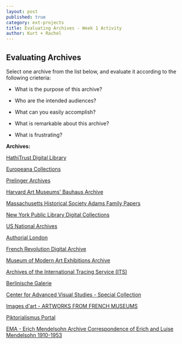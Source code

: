 ```yaml
---
layout: post
published: true
category: ext-projects
title: Evaluating Archives - Week 1 Activity
author: Kurt + Rachel
---
```

## Evaluating Archives

Select one archive from the list below, and evaluate it according to the following crieteria:

- What is the purpose of this archive? 

- Who are the intended audiences? 

- What can you easily accomplish?

- What is remarkable about this archive?

- What is frustrating?



**Archives:**

[HathiTrust Digital Library](https://www.hathitrust.org/)

[Europeana Collections](https://www.europeana.eu/portal/en)

[Prelinger Archives](https://archive.org/details/prelinger)

[Harvard Art Museums' Bauhaus Archive](https://www.harvardartmuseums.org/tour/the-bauhaus)

[Massachusetts Historical Society Adams Family Papers](https://www.masshist.org/adams/)

[New York Public Library Digital Collections](https://digitalcollections.nypl.org/)

[US National Archives](https://www.archives.gov/)

[Authorial London](https://cidr-authorial-prod.stanford.edu/)

[French Revolution Digital Archive](https://frda.stanford.edu/en)

[Museum of Modern Art Exhibitions Archive](https://www.moma.org/calendar/exhibitions/history)

[Archives of the International Tracing Service (ITS)](https://www.its-arolsen.org/en/archives/)

[Berlinische Galerie](http://sammlung-online.berlinischegalerie.de/eMuseumPlus?service=StartPage&lang=en)

[Center for Advanced Visual Studies - Special Collection](http://act.mit.edu/cavs/)

[Images d'art - ARTWORKS FROM FRENCH MUSEUMS](http://art.rmngp.fr/en)

[Piktorialismus Portal](http://piktorialismus.smb.museum/index.php?lang=en)

[EMA - Erich Mendelsohn Archive Correspondence of Erich and Luise Mendelsohn 1910-1953](http://ema.smb.museum/en/home)

